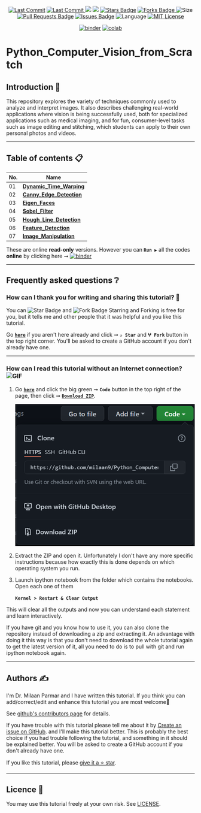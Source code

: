 <p align="center"> 
<a href="https://github.com/milaan9"><img src="https://img.shields.io/static/v1?logo=github&label=maintainer&message=milaan9&color=ff3300" alt="Last Commit"/></a> 
<a href="https://github.com/milaan9/Python_Computer_Vision_from_Scratch/graphs/commit-activity"><img src="https://img.shields.io/github/last-commit/milaan9/Python_Computer_Vision_from_Scratch.svg?colorB=ff8000&style=flat" alt="Last Commit"/> </a> 
<a href="https://github.com/milaan9/Python_Computer_Vision_from_Scratch/pulse" alt="Activity"><img src="https://img.shields.io/github/commit-activity/m/milaan9/Python_Computer_Vision_from_Scratch.svg?colorB=teal&style=flat" /></a> 
<a href="https://hits.seeyoufarm.com"><img src="https://hits.seeyoufarm.com/api/count/incr/badge.svg?url=https%3A%2F%2Fgithub.com%2Fmilaan9%2FPython_Computer_Vision_from_Scratch&count_bg=%231DC92C&title_bg=%23555555&icon=&icon_color=%23E7E7E7&title=views&edge_flat=false"/></a>
<a href="https://github.com/milaan9/Python_Computer_Vision_from_Scratch/stargazers"><img src="https://img.shields.io/github/stars/milaan9/Python_Computer_Vision_from_Scratch.svg?colorB=1a53ff" alt="Stars Badge"/></a>
<a href="https://github.com/milaan9/Python_Computer_Vision_from_Scratch/network/members"><img src="https://img.shields.io/github/forks/milaan9/Python_Computer_Vision_from_Scratch" alt="Forks Badge"/> </a>
<img src="https://img.shields.io/github/repo-size/milaan9/Python_Computer_Vision_from_Scratch.svg?colorB=CC66FF&style=flat" alt="Size"/>
<a href="https://github.com/milaan9/Python_Computer_Vision_from_Scratch/pulls"><img src="https://img.shields.io/github/issues-pr/milaan9/Python_Computer_Vision_from_Scratch.svg?colorB=yellow&style=flat" alt="Pull Requests Badge"/></a>
<a href="https://github.com/milaan9/Python_Computer_Vision_from_Scratch/issues"><img src="https://img.shields.io/github/issues/milaan9/Python_Computer_Vision_from_Scratch.svg?colorB=yellow&style=flat" alt="Issues Badge"/></a>
<img src="https://img.shields.io/github/languages/top/milaan9/Python_Computer_Vision_from_Scratch.svg?colorB=996600&style=flat" alt="Language"/></a> 
<a href="https://github.com/milaan9/Python_Computer_Vision_from_Scratch/blob/main/LICENSE"><img src="https://img.shields.io/badge/License-MIT-blueviolet.svg" alt="MIT License"/></a>
</p> 

<p align="center"> 
<a href="https://mybinder.org/v2/gh/milaan9/Python_Computer_Vision_from_Scratch/HEAD"><img src="https://mybinder.org/badge_logo.svg" alt="binder"/></a>
<a href="https://githubtocolab.com/milaan9/Python_Computer_Vision_from_Scratch"><img src="https://colab.research.google.com/assets/colab-badge.svg" alt="colab"/></a>    
</p> 


# Python_Computer_Vision_from_Scratch

## Introduction 👋

This repository explores the variety of techniques commonly used to analyze and interpret images. It also describes challenging real-world applications where vision is being successfully used, both for specialized applications such as medical imaging, and for fun, consumer-level tasks such as image editing and stitching, which students can apply to their own personal photos and videos.

---

## Table of contents 📋

| **No.** | **Name** | 
| ------- | -------- | 
| 01 | **[Dynamic_Time_Warping](https://github.com/milaan9/Python_Computer_Vision_from_Scratch/tree/main/01_Dynamic_Time_Warping)** |
| 02 | **[Canny_Edge_Detection](https://github.com/milaan9/Python_Computer_Vision_from_Scratch/tree/main/02_Canny_Edge_Detection)** |
| 03 | **[Eigen_Faces](https://github.com/milaan9/Python_Computer_Vision_from_Scratch/tree/main/03_Eigen_Faces)** |
| 04 | **[Sobel_Filter](https://github.com/milaan9/Python_Computer_Vision_from_Scratch/tree/main/04_Sobel_Filter)** |
| 05 | **[Hough_Line_Detection](https://github.com/milaan9/Python_Computer_Vision_from_Scratch/tree/main/05_Hough_Line_Detection)** |
| 06 | **[Feature_Detection](https://github.com/milaan9/Python_Computer_Vision_from_Scratch/tree/main/06_Feature_Detection)** |
| 07 | **[Image_Manipulation](https://github.com/milaan9/Python_Computer_Vision_from_Scratch/tree/main/07_Image_Manipulation)** |

These are online **read-only** versions. However you can **`Run ▶`**  all the codes **online** by clicking here ➞ <a href="https://mybinder.org/v2/gh/milaan9/Python_Computer_Vision_from_Scratch/HEAD"><img src="https://mybinder.org/badge_logo.svg" alt="binder"/></a>

---

## Frequently asked questions ❔

### How can I thank you for writing and sharing this tutorial? 🌷

You can <img src="https://img.shields.io/static/v1?label=%E2%AD%90 Star &message=if%20useful&style=style=flat&color=blue" alt="Star Badge"/> and <img src="https://img.shields.io/static/v1?label=%E2%B5%96 Fork &message=if%20useful&style=style=flat&color=blue" alt="Fork Badge"/> Starring and Forking is free for you, but it tells me and other people that it was helpful and you like this tutorial.

Go [**`here`**](https://github.com/milaan9/Python_Computer_Vision_from_Scratch) if you aren't here already and click ➞ **`✰ Star`** and **`ⵖ Fork`** button in the top right corner. You'll be asked to create a GitHub account if you don't already have one.

---

### How can I read this tutorial without an Internet connection? <img alt="GIF" src="https://github.com/TheDudeThatCode/TheDudeThatCode/blob/master/Assets/hmm.gif" width="20vw" />

1. Go [**`here`**](https://github.com/milaan9/Python_Computer_Vision_from_Scratch) and click the big green ➞ **`Code`** button in the top right of the page, then click ➞ [**`Download ZIP`**](https://github.com/milaan9/Python_Computer_Vision_from_Scratch/archive/refs/heads/main.zip).

    ![Download ZIP](img/dnld_rep.png) 

2. Extract the ZIP and open it. Unfortunately I don't have any more specific instructions because how exactly this is done depends on which operating system you run.
    
3. Launch ipython notebook from the folder which contains the notebooks. Open each one of them
  
    **`Kernel > Restart & Clear Output`**
    
This will clear all the outputs and now you can understand each statement and learn interactively.

If you have git and you know how to use it, you can also clone the repository instead of downloading a zip and extracting it. An advantage with doing it this way is that you don't need to download the whole tutorial again to get the latest version of it, all you need to do is to pull with git and run ipython notebook again.

---

## Authors ✍️

I'm Dr. Milaan Parmar and I have written this tutorial. If you think you can add/correct/edit and enhance this tutorial you are most welcome🙏

See [github's contributors page](https://github.com/milaan9/Python_Computer_Vision_from_Scratch/graphs/contributors) for details.

If you have trouble with this tutorial please tell me about it by [Create an issue on GitHub](https://github.com/milaan9/Python_Computer_Vision_from_Scratch/issues/new). and I'll make this tutorial better. This is probably the best choice if you had trouble following the tutorial, and something in it should be explained better. You will be asked to create a GitHub account if you don't already have one.

If you like this tutorial, please [give it a ⭐ star](https://github.com/milaan9/Python_Computer_Vision_from_Scratch).

---

## Licence 📜

You may use this tutorial freely at your own risk. See [LICENSE](./LICENSE).
